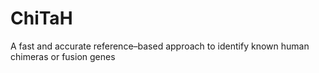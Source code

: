 # ChiTaH
A fast and accurate reference–based approach to identify known human chimeras or fusion genes
